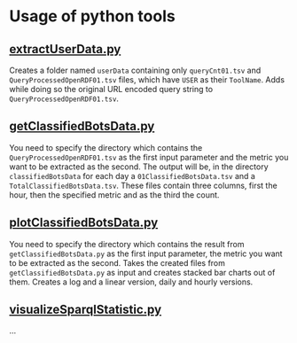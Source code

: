 # Usage of python tools
## [extractUserData.py](extractUserData.py)
Creates a folder named `userData` containing only `queryCnt01.tsv` and `QueryProcessedOpenRDF01.tsv` files, which have `USER` as their `ToolName`. 
Adds while doing so the original URL encoded query string to `QueryProcessedOpenRDF01.tsv`.

## [getClassifiedBotsData.py](getClassifiedBotsData.py)
You need to specify the directory which contains the `QueryProcessedOpenRDF01.tsv` as the first input parameter and the metric you want to be extracted as the second. 
The output will be, in the directory `classifiedBotsData` for each day a `01ClassifiedBotsData.tsv` and a `TotalClassifiedBotsData.tsv`. 
These files contain three columns, first the hour, then the specified metric and as the third the count.

## [plotClassifiedBotsData.py](plotClassifiedBotsData.py)
You need to specify the directory which contains the result from `getClassifiedBotsData.py` as the first input parameter, the metric you want to be extracted as the second. 
Takes the created files from `getClassifiedBotsData.py` as input and creates stacked bar charts out of them. Creates a log and a linear version, daily and hourly versions.

## [visualizeSparqlStatistic.py](visualizeSparqlStatistic.py)
…